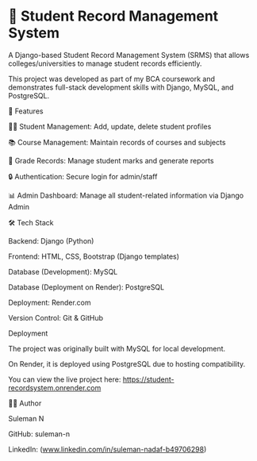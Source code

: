 # 📘 Student Record Management System
A Django-based Student Record Management System (SRMS) that allows colleges/universities to manage student records efficiently.

This project was developed as part of my BCA coursework and demonstrates full-stack development skills with Django, MySQL, and PostgreSQL.

🚀 Features

👩‍🎓 Student Management: Add, update, delete student profiles

📚 Course Management: Maintain records of courses and subjects

🧾 Grade Records: Manage student marks and generate reports

🔒 Authentication: Secure login for admin/staff

📊 Admin Dashboard: Manage all student-related information via Django Admin

🛠️ Tech Stack

Backend: Django (Python)

Frontend: HTML, CSS, Bootstrap (Django templates)

Database (Development): MySQL

Database (Deployment on Render): PostgreSQL

Deployment: Render.com

Version Control: Git & GitHub

Deployment

The project was originally built with MySQL for local development.

On Render, it is deployed using PostgreSQL due to hosting compatibility.

You can view the live project here: https://student-recordsystem.onrender.com

👨‍💻 Author

Suleman N

GitHub: suleman-n

LinkedIn: (www.linkedin.com/in/suleman-nadaf-b49706298)
 
